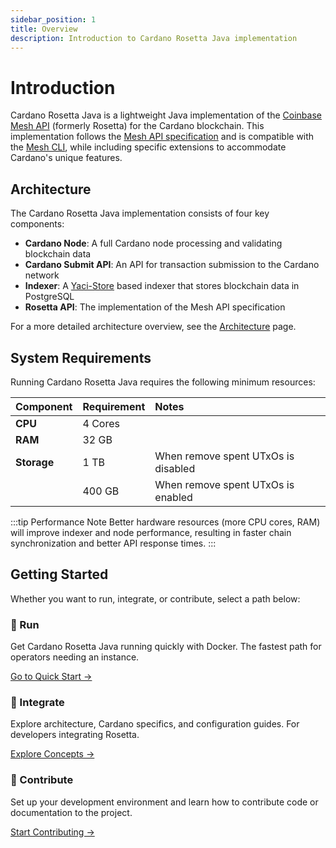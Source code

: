 ```yaml
---
sidebar_position: 1
title: Overview
description: Introduction to Cardano Rosetta Java implementation
---
```


# Introduction

Cardano Rosetta Java is a lightweight Java implementation of the [Coinbase Mesh API](https://github.com/coinbase/mesh-specifications) (formerly Rosetta) for the Cardano blockchain. This implementation follows the [Mesh API specification](https://docs.cdp.coinbase.com/mesh/docs/api-reference/) and is compatible with the [Mesh CLI](https://docs.cdp.coinbase.com/mesh/docs/mesh-cli/), while including specific extensions to accommodate Cardano's unique features.

## Architecture

The Cardano Rosetta Java implementation consists of four key components:

- **Cardano Node**: A full Cardano node processing and validating blockchain data
- **Cardano Submit API**: An API for transaction submission to the Cardano network
- **Indexer**: A [Yaci-Store](https://github.com/bloxbean/yaci-store) based indexer that stores blockchain data in PostgreSQL
- **Rosetta API**: The implementation of the Mesh API specification

For a more detailed architecture overview, see the [Architecture](core-concepts/architecture) page.

## System Requirements

Running Cardano Rosetta Java requires the following minimum resources:

| Component   | Requirement | Notes                               |
| :---------- | :---------- |:------------------------------------|
| **CPU**     | 4 Cores     |                                     |
| **RAM**     | 32 GB       |                                     |
| **Storage** | 1 TB        | When remove spent UTxOs is disabled |
|             | 400 GB      | When remove spent UTxOs is enabled  |

:::tip Performance Note
Better hardware resources (more CPU cores, RAM) will improve indexer and node performance, resulting in faster chain synchronization and better API response times.
:::

## Getting Started

Whether you want to run, integrate, or contribute, select a path below:

<div className="container" style={{marginTop: '2rem'}}>
  <div className="row">
    <div className="col col--4" style={{marginBottom: '2rem'}}>
      <div className="card choice-card">
        <div className="card__header">
          <h3>🚀 Run</h3>
        </div>
        <div className="card__body">
          <p>Get Cardano Rosetta Java running quickly with Docker. The fastest path for operators needing an instance.</p>
        </div>
        <div className="card__footer">
          <a href="./install-and-deploy/docker" className="button button--secondary button--block">Go to Quick Start →</a>
        </div>
      </div>
    </div>
    <div className="col col--4" style={{marginBottom: '2rem'}}>
      <div className="card choice-card">
        <div className="card__header">
          <h3>🧩 Integrate</h3>
        </div>
        <div className="card__body">
          <p>Explore architecture, Cardano specifics, and configuration guides. For developers integrating Rosetta.</p>
        </div>
        <div className="card__footer">
          <a href="./core-concepts/architecture" className="button button--secondary button--block">Explore Concepts →</a>
        </div>
      </div>
    </div>
    <div className="col col--4" style={{marginBottom: '2rem'}}>
      <div className="card choice-card">
        <div className="card__header">
          <h3>🤝 Contribute</h3>
        </div>
        <div className="card__body">
          <p>Set up your development environment and learn how to contribute code or documentation to the project.</p>
        </div>
        <div className="card__footer">
          <a href="./contributing" className="button button--secondary button--block">Start Contributing →</a>
        </div>
      </div>
    </div>
  </div>
</div>
